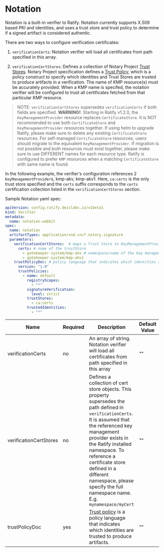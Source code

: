 # Notation

Notation is a built-in verifier to Ratify. Notation currently supports X.509 based PKI and identities, and uses a trust store and trust policy to determine if a signed artifact is considered authentic.

There are two ways to configure verification certificates:

1. `verificationCerts`: Notation verifier will load all certificates from path specified in this array.

2. `verificationCertStores`: Defines a collection of Notary Project [Trust Stores](https://github.com/notaryproject/specifications/blob/main/specs/trust-store-trust-policy.md#trust-store). Notary Project specification defines a [Trust Policy](https://github.com/notaryproject/notaryproject/blob/main/specs/trust-store-trust-policy.md), which is a policy construct to specify which identities and Trust Stores are trusted to produce artifacts in a verification. The name of KMP resource(s) must be accurately provided. When a KMP name is specifed, the notation verifier will be configured to trust all certificates fetched from that particular KMP resource.

> NOTE: `verificationCertStores` supersedes `verificationCerts` if both fields are specified.
> **WARNING!**: Starting in Ratify v1.2.0, the `KeyManagementProvider` resource replaces `CertificateStore`. It is NOT recommended to use both `CertificateStore` and `KeyManagementProvider` resources together. If using helm to upgrade Ratify, please make sure to delete any existing `CertificateStore` resources. For self-managed `CertificateStore` resources, users should migrate to the equivalent `KeyManagementProvider`. If migration is not possible and both resources must exist together, please make sure to use DIFFERENT names for each resource type. Ratify is configured to prefer `KMP` resources when a matching `CertificateStore` with same name is found.

In the following example, the verifier's configuration references 2 `KeyManagementProvider`s, kmp-akv, kmp-akv1. Here, `ca:certs` is the only trust store specified and the `certs` suffix corresponds to the `certs` certification collection listed in the `verificationCertStores` section.

Sample Notation yaml spec:

```yml
apiVersion: config.ratify.deislabs.io/v1beta1
kind: Verifier
metadata:
  name: notation-wabbit
spec:
  name: notation
  artifactTypes: application/vnd.cncf.notary.signature
  parameters:
    verificationCertStores:  # maps a Trust Store to KeyManagementProvider resources with certificates 
      certs: # name of the trustStore
        - gatekeeper-system/kmp-akv # namespace/name of the key management provider CRD to include in this trustStore
        - gatekeeper-system/kmp-akv1 
    trustPolicyDoc: # policy language that indicates which identities are trusted to produce artifacts
      version: "1.0"
      trustPolicies:
        - name: default
          registryScopes:
            - "*"
          signatureVerification:
            level: strict
          trustStores:
            - ca:certs
          trustedIdentities:
            - "*"
```

| Name                   | Required | Description                                                                                                                                                                                                                                                                                                                                      | Default Value |
| ---------------------- | -------- | ------------------------------------------------------------------------------------------------------------------------------------------------------------------------------------------------------------------------------------------------------------------------------------------------------------------------------------------------ | ------------- |
| verificationCerts      | no       | An array of string. Notation verifier will load all certificates from path specified in this array                                                                                                                                                                                                                                               | ""            |
| verificationCertStores | no       | Defines a collection of cert store objects. This property supersedes the path defined in `verificationCerts`. It is assumed that the referenced key management provider exists in the Ratify installed namespace. To reference a certificate store defined in a different namespace, please specify the full namespace name. E.g. `mynamespace/myCert` | ""            |
| trustPolicyDoc         | yes      | [Trust policy](https://github.com/notaryproject/notaryproject/blob/main/specs/trust-store-trust-policy.md) is a policy language that indicates which identities are trusted to produce artifacts.                                                                                                                                                | ""            |
